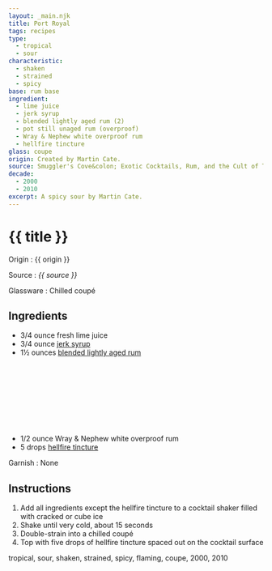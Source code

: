 ```yaml
---
layout: _main.njk
title: Port Royal
tags: recipes
type:
  - tropical
  - sour
characteristic:
  - shaken
  - strained
  - spicy
base: rum base
ingredient:
  - lime juice
  - jerk syrup
  - blended lightly aged rum (2)
  - pot still unaged rum (overproof)
  - Wray & Nephew white overproof rum
  - hellfire tincture
glass: coupe
origin: Created by Martin Cate.
source: Smuggler's Cove&colon; Exotic Cocktails, Rum, and the Cult of Tiki
decade:
  - 2000
  - 2010
excerpt: A spicy sour by Martin Cate.
---
```

<!-- markdownlint-disable MD025 -->
# {{ title }}
<!-- markdownlint-enable MD025 -->

Origin
  : {{ origin }}

Source
  : <cite><span data-pagefind-filter="Source">{{ source }}</span></cite>

Glassware
  : Chilled coupé

## Ingredients

* 3/4 ounce fresh lime juice
* 3/4 ounce [jerk syrup](/mixes/jerk-syrup)
* 1&frac12; ounces [blended lightly aged rum](/rums/04-rum-blended-lightly-aged/)<icon-l space="1em" class="bigger" label="(2)"><span class="with-icon"><svg class="icon"><use href="/assets/images/icons/circle-2.svg#circle-2"></use></svg></span></icon-l>
* 1/2 ounce <span data-pagefind-filter="Ingredient">Wray & Nephew <span data-pagefind-filter="Ingredient">white overproof rum</span></span>
* 5 drops [hellfire tincture](/mixes/hellfire-tincture)

Garnish
  : <span data-pagefind-filter="Garnish">None</span>

## Instructions

1. Add all ingredients except the hellfire tincture to a cocktail shaker filled with cracked or cube ice
2. Shake until very cold, about 15 seconds
3. Double-strain into a chilled coupé
4. Top with five drops of hellfire tincture spaced out on the cocktail surface

<div
  data-cat[0]="Drink"
  data-type[0]="Tropical"
  data-type[1]="Sour"
  data-char[0]="Shaken"
  data-char[1]="Strained"
  data-char[2]="Spicy"
  data-base[0]="Rum/Cane spirits"
  data-ingredient[0]="Lime juice"
  data-ingredient[1]="Jerk syrup"
  data-ingredient[2]="Blended lightly aged rum [2]"
  data-ingredient[3]="Pot still unaged rum"
  data-ingredient[4]="Pot still unaged rum (overproof)"
  data-ingredient[5]="Wray & Nephew white overproof rum"
  data-ingredient[6]="Hellfire tincture"
  data-origin[0]="Martin Cate"
  data-glass[0]="Coupé"
  data-decade[0]="2000"
  data-decade[1]="2010"
  data-pagefind-filter="
    Category[data-cat[0]],
    Type[data-type[0]],
    Type[data-type[1]],
    Characteristic[data-char[0]],
    Characteristic[data-char[1]],
    Characteristic[data-char[2]],
    Base[data-base[0]],
    Ingredient[data-ingredient[0]],
    Ingredient[data-ingredient[1]],
    Ingredient[data-ingredient[2]],
    Ingredient[data-ingredient[3]],
    Ingredient[data-ingredient[4]],
    Ingredient[data-ingredient[5]],
    Ingredient[data-ingredient[6]],
    Origin[data-origin[0]],
    Glassware[data-glass[0]],
    Decade[data-decade[0]],
    Decade[data-decade[1]]
  "
>
</div>

<div class="keywords" aria-hidden>tropical, sour, shaken, strained, spicy, flaming, coupe, 2000, 2010</div>
